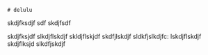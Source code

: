     # delulu
skdjfksdjf
 sdf
skdjfsdf

skdjfksjdf
slkdjflskdjf
skldjflskjdf
skdfjlskdjf
sldkfjslkdjfc:
lskdjflskdjf
skdjflksjd
slkdfjskdjf


